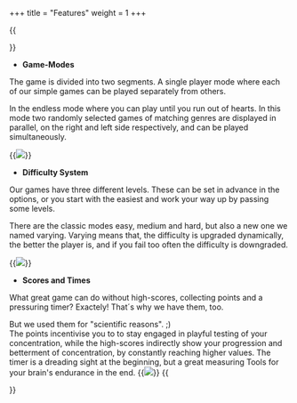 +++
title = "Features"
weight = 1
+++

{{<section title="Features">}}
* **Game-Modes**

The game is divided into two segments. A single player mode where each of our simple games can be played separately from others. 

In the endless mode where you can play until you run out of hearts. In this mode two randomly selected games of matching genres are displayed in parallel, on the right and left side respectively, and can be played simultaneously. 

{{<image src="Modus.png" caption="There are our two Gamemodes, for the interesting skills you should start with the Multigamemode.">}}

* **Difficulty System**

Our games have three different levels. These can be set in advance in the options, or you start with the easiest and work your way up by passing some levels.

There are the classic modes easy, medium and hard, but also a new one we named varying. Varying means that, the difficulty is upgraded dynamically, the better the player is, and if you fail too often the difficulty is downgraded.

{{<image src="Ingame.png" caption="Here you can see an example of our multi-game Mode with 3 lives in form of hearts and Stars as symbols of your collected points.">}}

* **Scores and Times**

What great game can do without high-scores, collecting points and a pressuring timer? Exactely! That´s why we have them, too. 

But we used them for "scientific reasons". ;) <br>
The points incentivise you to to stay engaged in playful testing of your concentration, while the high-scores indirectly show your progression and betterment of concentration, by constantly reaching higher values. The timer is a dreading sight at the beginning, but a great measuring Tools for your brain's endurance in the end. 
{{<image src="Highscore2.png" caption="This is our scoreboard, where you can chalange youre skills and friends ;)">}}
{{</section>}}